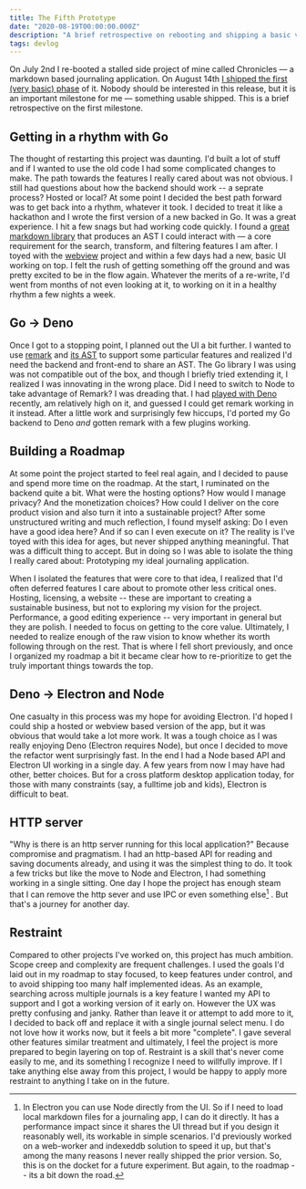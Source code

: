 ```yaml
---
title: The Fifth Prototype
date: "2020-08-19T00:00:00.000Z"
description: "A brief retrospective on rebooting and shipping a basic version of my journaling application"
tags: devlog
---
```




On July 2nd I re-booted a stalled side project of mine called Chronicles — a markdown based journaling application. On August 14th [I shipped the first (very basic) phase](https://github.com/cloverich/chronicles/releases) of it. Nobody should be interested in this release, but it is an important milestone for me — something usable shipped. This is a brief retrospective on the first milestone.

## Getting in a rhythm with Go

The thought of restarting this project was daunting. I'd built a lot of stuff and if I wanted to use the old code I had some complicated changes to make. The path towards the features I really cared about was not obvious. I still had questions about how the backend should work -- a seprate process? Hosted or local? At some point I decided the best path forward was to get back into a rhythm, whatever it took. I decided to  treat it like a hackathon and I wrote the first version of a new backed in Go. It was a great experience. I hit a few snags but had working code quickly. I found a [great markdown library](https://github.com/russross/blackfriday) that produces an AST I could interact with — a core requirement for the search, transform, and filtering features I am after. I toyed with the [webview](https://github.com/webview/webview) project and within a few days had a new, basic UI working on top. I felt the rush of getting something off the ground and was pretty excited to be in the flow again. Whatever the merits of a re-write, I'd went from months of not even looking at it, to working on it in a healthy rhythm a few nights a week. 

## Go → Deno

Once I got to a stopping point, I planned out the UI a bit further. I wanted to use [remark](https://github.com/remarkjs/remark) and [its AST](https://github.com/syntax-tree/mdast) to support some particular features and realized I'd need the backend and front-end to share an AST. The Go library I was using was not compatible out of the box, and though I briefly tried extending it, I realized I was innovating in the wrong place. Did I need to switch to Node to take advantage of Remark? I was dreading that. I had [played with Deno](/blog/2020-05-23/deno-test-drive) recently, am relatively high on it, and guessed I could get remark working in it instead. After a little work and surprisingly few hiccups, I'd ported my Go backend to Deno *and* gotten remark with a few plugins working. 

## Building a Roadmap

At some point the project started to feel real again, and I decided to pause and spend more time on the roadmap. At the start, I ruminated on the backend quite a bit. What were the hosting options? How would I manage privacy? And the monetization choices? How could I deliver on the core product vision and also turn it into a sustainable project? After some unstructured writing and much reflection, I found myself asking: Do I even have a good idea here? And if so can I even execute on it? The reality is I've toyed with this idea for ages, but never shipped anything meaningful. That was a difficult thing to accept. But in doing so I was able to isolate the thing I really cared about: Prototyping my ideal journaling application. 

When I isolated the features that were core to that idea, I realized that I'd often deferred features I care about to promote other less critical ones. Hosting, licensing, a website -- these are important to creating a sustainable business, but not to exploring my vision for the project. Performance, a good editing experience -- very important in general but they are polish. I needed to focus on getting to the core value. Ultimately, I needed to realize enough of the raw vision to know whether its worth following through on the rest. That is where I fell short previously, and once I organized my roadmap a bit it became clear how to re-prioritize to get the truly important things towards the top. 

## Deno → Electron and Node

One casualty in this process was my hope for avoiding Electron. I'd hoped I could ship a hosted or webview based version of the app, but it was obvious that would take a lot more work. It was a tough choice as I was really enjoying Deno (Electron requires Node), but once I decided to move the refactor went surprisingly fast. In the end I had a Node based API and Electron UI working in a single day. A few years from now I may have had other, better choices. But for a cross platform desktop application today, for those with many constraints (say, a fulltime job and kids), Electron is difficult to beat. 

## HTTP server

"Why is there is an http server running for this local application?" Because compromise and pragmatism. I had an http-based API for reading and saving documents already, and using it was the simplest thing to do. It took a few tricks but like the move to Node and Electron, I had something working in a single sitting. One day I hope the project has enough steam that I can remove the http sever and use IPC or even something else[^1] . But that's a journey for another day.

## Restraint

Compared to other projects I've worked on, this project has much ambition. Scope creep and complexity are frequent challenges. I used the goals I'd laid out in my roadmap to stay focused, to keep features under control, and to avoid shipping too many half implemented ideas. As an example, searching across multiple journals is a key feature I wanted my API to support and I got a working version of it early on. However the UX was pretty confusing and janky. Rather than leave it or attempt to add more to it, I decided to back off and replace it with a single journal select menu. I do not love how it works now, but it feels a bit more "complete". I gave several other features similar treatment and ultimately, I feel the project is more prepared to begin layering on top of. Restraint is a skill that's never come easily to me, and its something I recognize I need to willfully improve. If I take anything else away from this project, I would be happy to apply more restraint to anything I take on in the future. 





[^1]: In Electron you can use Node directly from the UI. So if I need to load local markdown files for a journaling app, I can do it directly. It has a performance impact since it shares the UI thread but if you design it reasonably well, its workable in simple scenarios. I'd previously worked on a web-worker and indexeddb solution to speed it up, but that's among the many reasons I never really shipped the prior version. So, this is on the docket for a future experiment. But again, to the roadmap -- its a bit down the road.